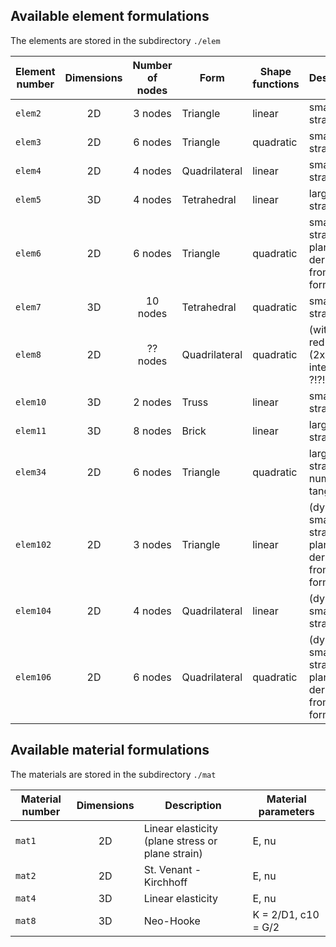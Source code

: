 ## Available element formulations

The elements are stored in the subdirectory `./elem`

Element number | Dimensions | Number of nodes | Form | Shape functions | Description
--- | :---: | :---: | --- | --- | ---
`elem2` | 2D | 3 nodes | Triangle | linear | small strains
`elem3` | 2D | 6 nodes | Triangle | quadratic | small strains
`elem4` | 2D | 4 nodes | Quadrilateral | linear | small strains
`elem5` | 3D | 4 nodes | Tetrahedral | linear | large strains
`elem6` | 2D | 6 nodes | Triangle | quadratic | small strains, plane strain derived from 3D formulation
`elem7` | 3D | 10 nodes | Tetrahedral | quadratic | small strains
`elem8` | 2D | ?? nodes | Quadrilateral | quadratic | (with reduced (2x2) integration ?!?!)
`elem10` | 3D | 2 nodes | Truss | linear | small strains
`elem11` | 3D | 8 nodes | Brick | linear | large strains
`elem34` | 2D | 6 nodes | Triangle | quadratic | large strains, numerical tangent
`elem102` | 2D | 3 nodes | Triangle | linear | (dynamics) small strains, plane strain derived from 3D formulation
`elem104` | 2D | 4 nodes | Quadrilateral | linear | (dynamics) small strains
`elem106` | 2D | 6 nodes | Quadrilateral | quadratic | (dynamics) small strains, plane strain derived from 3D formulation

## Available material formulations

The materials are stored in the subdirectory `./mat`

Material number | Dimensions | Description | Material parameters
--- | :---: | --- | ---
`mat1` | 2D | Linear elasticity (plane stress or plane strain) | E, nu
`mat2` | 2D | St. Venant - Kirchhoff | E, nu
`mat4` | 3D | Linear elasticity | E, nu
`mat8` | 3D | Neo-Hooke | K = 2/D1, c10 = G/2
